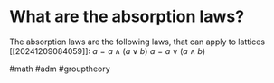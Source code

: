 # What are the absorption laws?
The absorption laws are the following laws, that can apply to lattices [[20241209084059]]:
$a = a \land (a \lor b)$
$a = a \lor (a \land b)$

#math #adm #grouptheory